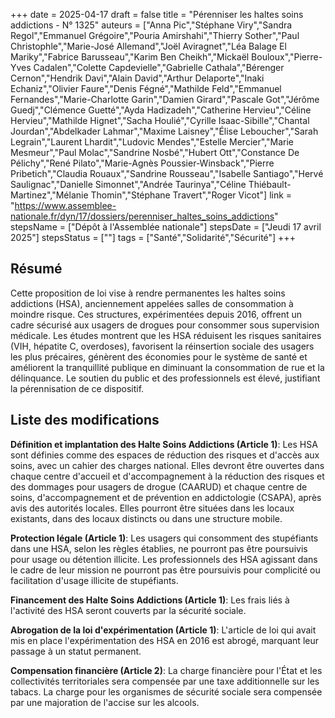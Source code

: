 +++
date = 2025-04-17
draft = false
title = "Pérenniser les haltes soins addictions - N° 1325"
auteurs = ["Anna Pic","Stéphane Viry","Sandra Regol","Emmanuel Grégoire","Pouria Amirshahi","Thierry Sother","Paul Christophle","Marie-José Allemand","Joël Aviragnet","Léa Balage El Mariky","Fabrice Barusseau","Karim Ben Cheikh","Mickaël Bouloux","Pierre-Yves Cadalen","Colette Capdevielle","Gabrielle Cathala","Bérenger Cernon","Hendrik Davi","Alain David","Arthur Delaporte","Inaki Echaniz","Olivier Faure","Denis Fégné","Mathilde Feld","Emmanuel Fernandes","Marie-Charlotte Garin","Damien Girard","Pascale Got","Jérôme Guedj","Clémence Guetté","Ayda Hadizadeh","Catherine Hervieu","Céline Hervieu","Mathilde Hignet","Sacha Houlié","Cyrille Isaac-Sibille","Chantal Jourdan","Abdelkader Lahmar","Maxime Laisney","Élise Leboucher","Sarah Legrain","Laurent Lhardit","Ludovic Mendes","Estelle Mercier","Marie Mesmeur","Paul Molac","Sandrine Nosbé","Hubert Ott","Constance De Pélichy","René Pilato","Marie-Agnès Poussier-Winsback","Pierre Pribetich","Claudia Rouaux","Sandrine Rousseau","Isabelle Santiago","Hervé Saulignac","Danielle Simonnet","Andrée Taurinya","Céline Thiébault-Martinez","Mélanie Thomin","Stéphane Travert","Roger Vicot"]
link = "https://www.assemblee-nationale.fr/dyn/17/dossiers/perenniser_haltes_soins_addictions"
stepsName = ["Dépôt à l'Assemblée nationale"]
stepsDate = ["Jeudi 17 avril 2025"]
stepsStatus = [""]
tags = ["Santé","Solidarité","Sécurité"]
+++

## Résumé

Cette proposition de loi vise à rendre permanentes les haltes soins addictions (HSA), anciennement appelées salles de consommation à moindre risque. Ces structures, expérimentées depuis 2016, offrent un cadre sécurisé aux usagers de drogues pour consommer sous supervision médicale. Les études montrent que les HSA réduisent les risques sanitaires (VIH, hépatite C, overdoses), favorisent la réinsertion sociale des usagers les plus précaires, génèrent des économies pour le système de santé et améliorent la tranquillité publique en diminuant la consommation de rue et la délinquance. Le soutien du public et des professionnels est élevé, justifiant la pérennisation de ce dispositif.

## Liste des modifications

**Définition et implantation des Halte Soins Addictions (Article 1)**: Les HSA sont définies comme des espaces de réduction des risques et d'accès aux soins, avec un cahier des charges national. Elles devront être ouvertes dans chaque centre d'accueil et d'accompagnement à la réduction des risques et des dommages pour usagers de drogue (CAARUD) et chaque centre de soins, d'accompagnement et de prévention en addictologie (CSAPA), après avis des autorités locales. Elles pourront être situées dans les locaux existants, dans des locaux distincts ou dans une structure mobile.

**Protection légale (Article 1)**: Les usagers qui consomment des stupéfiants dans une HSA, selon les règles établies, ne pourront pas être poursuivis pour usage ou détention illicite. Les professionnels des HSA agissant dans le cadre de leur mission ne pourront pas être poursuivis pour complicité ou facilitation d'usage illicite de stupéfiants.

**Financement des Halte Soins Addictions (Article 1)**: Les frais liés à l'activité des HSA seront couverts par la sécurité sociale.

**Abrogation de la loi d'expérimentation (Article 1)**: L'article de loi qui avait mis en place l'expérimentation des HSA en 2016 est abrogé, marquant leur passage à un statut permanent.

**Compensation financière (Article 2)**: La charge financière pour l'État et les collectivités territoriales sera compensée par une taxe additionnelle sur les tabacs. La charge pour les organismes de sécurité sociale sera compensée par une majoration de l'accise sur les alcools.
